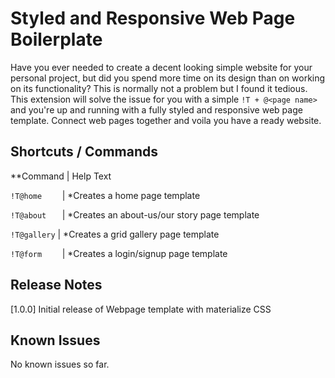 # Styled and Responsive Web Page Boilerplate

Have you ever needed to create a decent looking simple website for your personal project, but did you spend more time on its design than on working on its functionality?
This is normally not a problem but I found it tedious. This extension will solve the issue for you with a simple `!T + @<page name>` and you're up and running with a fully styled and responsive web page template. Connect web pages together and voila you have a ready website.

## Shortcuts / Commands

**Command        |     Help Text

`!T@home    `    |     *Creates a home page template

`!T@about   `    |     *Creates an about-us/our story page template

`!T@gallery`     |     *Creates a grid gallery page template

`!T@form    `    |     *Creates a login/signup page template

## Release Notes

[1.0.0]
Initial release of Webpage template with materialize CSS

## Known Issues

No known issues so far.
